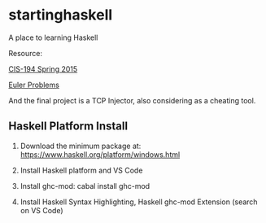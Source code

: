 # startinghaskell

A place to learning Haskell

Resource:

[CIS-194 Spring 2015](http://www.cis.upenn.edu/~cis194/spring15/)

[Euler Problems](https://projecteuler.net/archives)

And the final project is a TCP Injector, also considering as a cheating tool.

## Haskell Platform Install

1. Download the minimum package at: https://www.haskell.org/platform/windows.html

2. Install Haskell platform and VS Code

3. Install ghc-mod: cabal install ghc-mod

4. Install Haskell Syntax Highlighting, Haskell ghc-mod Extension (search on VS Code)